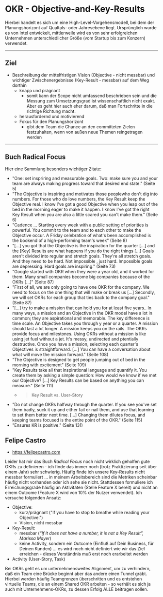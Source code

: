 # OKR - Objective-and-Key-Results

Hierbei handelt es sich um eine High-Level-Vorgehensmodell, bei dem der Planungshorizont auf Qualtals- oder Jahresebene liegt. Ursprünglich wurde es von Intel entwickelt, mittlerweile wird es von sehr erfolgreichen Unternehmen unterschiedlicher Größe (vom Startup bis zum Konzern) verwendet.

---

## Ziel

* Beschreibung der mittelfristigen Vision (Objective - nicht messbar) und wichtiger Zwischenergebnisse (Key-Result - messbar) auf dem Weg dorthin
  * knapp und prägnant
    * somit kann der Scope nicht umfassend beschrieben sein und die Messung zum Umsetzungsgrad ist wissenschaftlich nicht exakt. Aber es geht hier auch eher darum, daß man Fortschritte in die richtige Richtung macht.
  * herausfordernd und motivierend
  * Fokus für den Planungshorizont
    * gibt dem Team die Chance an den committeten Zielen festzuhalten, wenn von außen neue Themen reingetragen werden

---

## Buch Radical Focus

Hier eine Sammlung besonders wichtiger Zitate:

* "One: set inspriring and measurable goals. Two: make sure you and your team are always making progress toward that desired end state." (Seite 5)
* "The Objective is inspiring and motivates those peoplewho don't dig into numbers. For those who do love numbers, the Key Result keep the Objective real. I know I've got a good Objective when you leap out of the bed in the morning eager to make it happen. I know I've got the right Key Result when you are also a little scared you can't make them." (Seite 6)
* "Cadence ... Starting every week with a public setting of priorities is powerful. You commit to the team and to each other to make the Objective occur. A Friday celebration of what's been accomplished is the bookend of a high-performing team's week" (Seite 8)
* "[...] you got that the Objective is the inspiration for the quarter [...] and the [Key] Results are what happens if you do the right things [...] Goals aren't divided into regular and stretch goals. They're all stretch goals. And they need to be hard. Not impossible , just hard. Impossible goals are depressing. Hard goals are inspiring." (Seite 73)
* "Google started with OKR when they were a year old, and it worked for them. Many small companies become big companies because of the OKRs [...]" (Seite 87)
* "First of all, we are only going to have one OKR for the company. We need to focus on the one thing that will make or break us [...] Secondly, we will set OKRs for each group that ties back to the company goal." (Seite 87)
* "[...] try to make a mission that can hold you for at least five years.. In many ways, a mission and an Objective in the OKR model have a lot in common; they are aspirational and memorable. The key difference is time scale. An Objective takes you through y year or a quarter. A mission should last a lot longer. A mission keeps you on the rails. The OKRs provide focus and milestones. Using OKRs without a mission is like using jet fuel without a jet. It's messy, undirected and ptentially destructive. Once you have a mission, selecting each quarter's Objectives is straightforward. [...] You can have a conversation about what will move the mission forward." (Seite 108)
* "The Objective is designed to get people jumping out of bed in the morning with excitement" (Seite 109)
* "Key Results take all that inspirational language and quantify it. You create them by asking a simple question: How would we know if we met our Objective? [...] Key Results can be based on anything you can measure." (Seite 111)
  * > Key Result vs. User-Story
* "Do not change OKRs halfway through the quarter. If you see you've set them badly, suck it up and either fail or nail them, and use that learning to set them better next time. [...] Changing them dilutes focus, and keeping teams focused is the entire point of the OKR." (Seite 115)
* "Ensures KR is positive." (Seite 131)

## Felipe Castro

* https://felipecastro.com

Leider hat mir das Buch _Radical Focus_ noch nicht wirklich geholfen gute OKRs zu definieren - ich finde das immer noch (trotz Praktizierung seit über einem Jahr) sehr schwierig. Häufig finde ich unsere Key-Results nicht messbar formuliert ... in meinem Arbeitsbereich sind die Metriken scheinbar häufig nicht vorhanden oder ich sehe sie nicht. Stattdessen formuliere ich Erreichungsgrade häufig an Aktivitäten (Stelle Feature X bereit) und nicht an einem Outcome (Feature X wird von 10% der Nutzer verwendet). Ich versuche folgenden Ansatz:

* Objective:
  * kurz/prägnant ("If you have to stop to breathe while reading your Objective.")
  * Vision, nicht messbar
* Key-Result:
  * messbar (_“If it does not have a number, it is not a Key Result”, Marissa Mayer_)
  * keine Activity, sondern ein Outcome (Einfluß auf Dein Business, für Deinen Kunden) ... es wird noch nicht definiert wie wir das Ziel erreichen - dieses Verständnis muß erst noch erarbeitet werden
* Activity (User-Story, Task)

Bei OKRs geht es um unternehmensweites Alignment, um zu verhindern, daß ein Team eine Brücke beginnt aber das andere einen Tunnel gräbt. Hierbei werden häufig Teamgrenzen überschritten und es entstehen virtuelle Teams, die an einem Shared OKR arbeiten - so verhält es sich ja auch mit Unternehmens-OKRs, zu dessen Erfolg ALLE beitragen sollen.